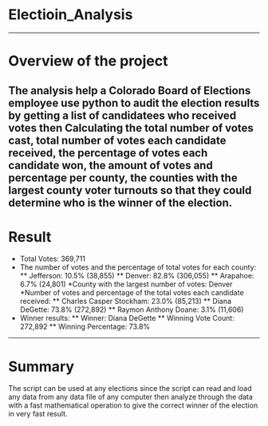 # **Electioin_Analysis**
---
# **Overview of the project**
The analysis help a Colorado Board of Elections employee use python to audit the election results by getting a list of candidatees who received votes then Calculating the total number of votes cast, total number of votes each candidate received, the percentage of votes each candidate won, the amount of votes and percentage per county,  the counties with the largest county voter turnouts so that they could determine who is the winner of the election.
---
# **Result** 
* Total Votes: 369,711
* The number of votes and the percentage of total votes for each county: 
** Jefferson: 10.5% (38,855)
** Denver: 82.8% (306,055)
** Arapahoe: 6.7% (24,801)
*County with the largest number of votes: Denver
*Number of votes and percentage of the total votes each candidate received:
** Charles Casper Stockham: 23.0% (85,213)
** Diana DeGette: 73.8% (272,892)
** Raymon Anthony Doane: 3.1% (11,606)
* Winner results:
** Winner: Diana DeGette
** Winning Vote Count: 272,892
** Winning Percentage: 73.8%
---
# **Summary**
The script can be used at any elections since the script can read and load any data from any data file of any computer then analyze through the data with a fast mathematical operation to give the correct winner of the election in very fast result. 

